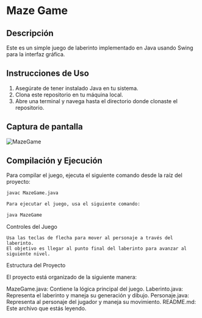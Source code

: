 # Maze Game

## Descripción
Este es un simple juego de laberinto implementado en Java usando Swing para la interfaz gráfica.

## Instrucciones de Uso
1. Asegúrate de tener instalado Java en tu sistema.
2. Clona este repositorio en tu máquina local.
3. Abre una terminal y navega hasta el directorio donde clonaste el repositorio.
   

## Captura de pantalla

![MazeGame](https://github.com/MiguelAntonioRS/MazeGame/assets/159189630/0e52c2e7-ffb6-47eb-aec7-f27c6765a122)


## Compilación y Ejecución
Para compilar el juego, ejecuta el siguiente comando desde la raíz del proyecto:
```bash
javac MazeGame.java

Para ejecutar el juego, usa el siguiente comando:

java MazeGame
```
Controles del Juego

    Usa las teclas de flecha para mover al personaje a través del laberinto.
    El objetivo es llegar al punto final del laberinto para avanzar al siguiente nivel.

Estructura del Proyecto

El proyecto está organizado de la siguiente manera:

   MazeGame.java: Contiene la lógica principal del juego.
   Laberinto.java: Representa el laberinto y maneja su generación y dibujo.
   Personaje.java: Representa al personaje del jugador y maneja su movimiento.
   README.md: Este archivo que estás leyendo.

